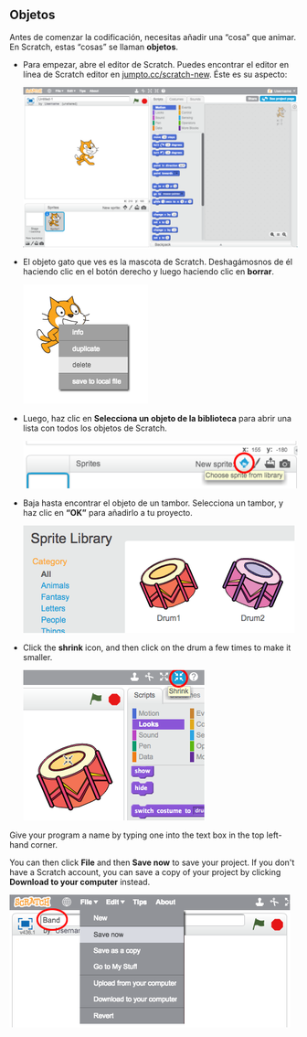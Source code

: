 ## Objetos

Antes de comenzar la codificación, necesitas añadir una “cosa” que animar. En Scratch, estas “cosas” se llaman **objetos**.

+ Para empezar, abre el editor de Scratch. Puedes encontrar el editor en línea de Scratch editor en <a href="http://jumpto.cc/scratch-new" target="_blank">jumpto.cc/scratch-new</a>. Éste es su aspecto:
    
    ![screenshot](images/band-scratch.png)

+ El objeto gato que ves es la mascota de Scratch. Deshagámosnos de él haciendo clic en el botón derecho y luego haciendo clic en **borrar**.
    
    ![screenshot](images/band-delete.png)

+ Luego, haz clic en **Selecciona un objeto de la biblioteca** para abrir una lista con todos los objetos de Scratch.
    
    ![screenshot](images/band-sprite-library.png)

+ Baja hasta encontrar el objeto de un tambor. Selecciona un tambor, y haz clic en **“OK”** para añadirlo a tu proyecto.
    
    ![screenshot](images/band-sprite-drum.png)

+ Click the **shrink** icon, and then click on the drum a few times to make it smaller.
    
    ![screenshot](images/band-shrink.png)

Give your program a name by typing one into the text box in the top left-hand corner.

You can then click **File** and then **Save now** to save your project. If you don't have a Scratch account, you can save a copy of your project by clicking **Download to your computer** instead.

![screenshot](images/band-save.png)